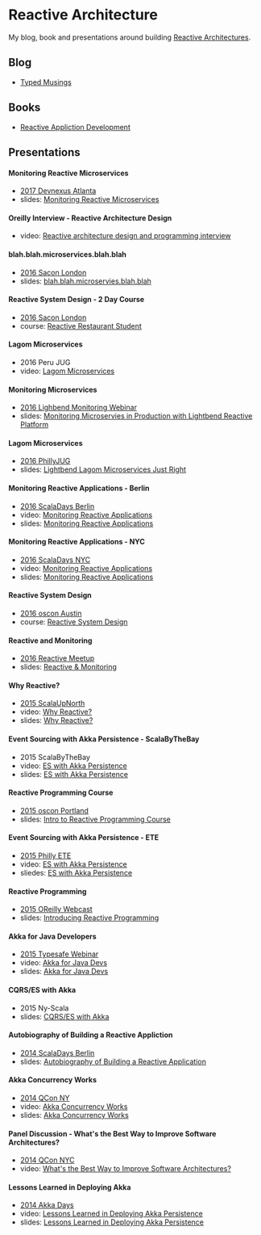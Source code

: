 # Reactive Architecture

My blog, book and presentations around building [Reactive Architectures](http://www.reactivemanifesto.org).

## Blog

* [Typed Musings](http://ironfish.github.io)

## Books

* [Reactive Appliction Development](http://manning.com/devore/?a_aid=ironfish&a_bid=39e254aa)

## Presentations

#### Monitoring Reactive Microservices
- [2017 Devnexus Atlanta](https://devnexus.com/s/devnexus2017/presentations/17355)
- slides: [Monitoring Reactive Microservices](pdf/reactive-monitoring-devnexus-2017.pdf)

#### Oreilly Interview - Reactive Architecture Design

- video: [Reactive architecture design and programming interview](https://www.youtube.com/watch?v=nZ1NucpEyxM)

#### blah.blah.microservices.blah.blah

- [2016 Sacon London](http://conferences.oreilly.com/software-architecture/engineering-business-eu/public/schedule/detail/52564)
- slides: [blah.blah.microservies.blah.blah](pdf/blah-blah-microservices-blah-blah.pdf)

#### Reactive System Design - 2 Day Course

- [2016 Sacon London](http://conferences.oreilly.com/software-architecture/engineering-business-eu/public/schedule/detail/53768)
- course: [Reactive Restaurant Student](https://github.com/ironfish/reactive-restaurant-student)

#### Lagom Microservices

- 2016 Peru JUG
- video: [Lagom Microservices](https://www.youtube.com/watch?v=eLP1yc1dkdM)

#### Monitoring Microservices

- [2016 Lighbend Monitoring Webinar](http://www.slideshare.net/Lightbend/monitoring-microservices-in-production-with-lightbend-reactive-platform)
- slides: [Monitoring Microservies in Production with Lightbend Reactive Platform](pdf/monitoring-reactive-applications-webinar.pdf)

#### Lagom Microservices

- [2016 PhillyJUG](http://www.meetup.com/PhillyJUG/events/231389526/)
- slides: [Lightbend Lagom Microservices Just Right](/pdf/lightbend-lagom-mircroservices-just-right.pdf)

#### Monitoring Reactive Applications - Berlin
- [2016 ScalaDays Berlin](http://event.scaladays.org/scaladays-berlin-2016#!#schedulePopupExtras-7591)
- video: [Monitoring Reactive Applications](https://www.youtube.com/watch?v=oNAqAkRvDdo)
- slides: [Monitoring Reactive Applications](/pdf/monitoring_reactive_applications.pdf)

#### Monitoring Reactive Applications - NYC

- [2016 ScalaDays NYC](http://event.scaladays.org/scaladays-nyc-2016#!#schedulePopupExtras-7543)
- video: [Monitoring Reactive Applications](http://tinyurl.com/hte28qj)
- slides: [Monitoring Reactive Applications](/pdf/monitoring_reactive_applications.pdf)

#### Reactive System Design

- [2016 oscon Austin](http://tinyurl.com/zd2mfb2)
- course: [Reactive System Design](https://github.com/ironfish/reactive-system-design)

#### Reactive and Monitoring

- [2016 Reactive Meetup](http://tinyurl.com/j7sbg7t)
- slides: [Reactive & Monitoring](/pdf/reactive-and-monitoring-reactive-meetup.2016.pdf)

#### Why Reactive?

- [2015 ScalaUpNorth](http://scalaupnorth.com/2015.html)
- video: [Why Reactive?](https://www.youtube.com/watch?v=QzmRZTu2WYs)
- slides: [Why Reactive?](/pdf/why-reactive.pdf)

#### Event Sourcing with Akka Persistence - ScalaByTheBay

- 2015 ScalaByTheBay
- video: [ES with Akka Persistence](https://www.youtube.com/watch?v=uA2AsZW0I7A)
- slides: [ES with Akka Persistence](/pdf/dist_es_with_akka_persistence_sbtb.pdf)

#### Reactive Programming Course

- [2015 oscon Portland](http://tinyurl.com/7dprkk)
- slides: [Intro to Reactive Programming Course](http://tinyurl.com/nz2rgd6)

#### Event Sourcing with Akka Persistence - ETE

- [2015 Philly ETE](http://chariotsolutions.com/screencast/philly-ete-2015-51-duncan-k-devore-distributed-eventsourcing-with-akka/)
- video: [ES with Akka Persistence](http://tinyurl.com/pbnrnws)
- sliedes: [ES with Akka Persistence](/pdf/dist_es_with_akka_pers.pdf)

#### Reactive Programming

- [2015 OReilly Webcast](http://tinyurl.com/news2hq)
- slides: [Introducing Reactive Programming](/pdf/intro_reactive_prog.pdf)

#### Akka for Java Developers

- [2015 Typesafe Webinar](http://tinyurl.com/nhut99k)
- video: [Akka for Java Devs](https://www.youtube.com/watch?v=-zvWtSR08HA)
- slides: [Akka for Java Devs](/pdf/akka_for_java_devs.pdf)

#### CQRS/ES with Akka

- 2015 Ny-Scala
- slides: [CQRS/ES with Akka](/pdf/cqrs_es.pdf)

#### Autobiography of Building a Reactive Appliction
- [2014 ScalaDays Berlin](http://tinyurl.com/op7gdmu)
- slides: [Autobiography of Building a Reactive Application](/pdf/autobiography_ra.pdf)

#### Akka Concurrency Works

- [2014 QCon NY](http://tinyurl.com/pjcbcce)
- video: [Akka Concurrency Works](https://www.infoq.com/presentations/akka-concurrency-jvm)
- slides: [Akka Concurrency Works](/pdf/akka_concurrency_works.pdf)

#### Panel Discussion - What's the Best Way to Improve Software Architectures?

- [2014 QCon NYC](https://qconnewyork.com/ny2014/presentation/software-architecture-improvements-talk-4-0.html)
- video: [What's the Best Way to Improve Software Architectures?](http://tinyurl.com/nd8zalc)

#### Lessons Learned in Deploying Akka

- [2014 Akka Days](https://www.lightbend.com/resources/video/akka-days-webinar-day-1)
- video: [Lessons Learned in Deploying Akka Persistence](https://www.lightbend.com/resources/video/akka-days-webinar-day-1)
- slides: [Lessons Learned in Deploying Akka Persistence](/pdf/lessons-akka-pers.pdf)

